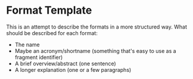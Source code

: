# Format Template

This is an attempt to describe the formats in a more structured way. What should be described for each format:

* The name
* Maybe an acronym/shortname (something that's easy to use as a fragment identifier)
* A brief overview/abstract (one sentence)
* A longer explanation (one or a few paragraphs)
